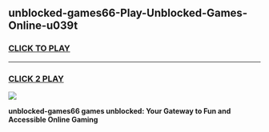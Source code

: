 
## unblocked-games66-Play-Unblocked-Games-Online-u039t
<h3>
<a href="https://premium76.site?title=unblocked-games66&ref=25A">CLICK TO PLAY</a></h3>
<hr>

<h3>
<a href="https://premium76.site?title=unblocked-games66&ref=25A">CLICK 2 PLAY</a>
  
</h3>

<a href="https://premium76.site?title=unblocked-games66&ref=25A"><img src="https://clearcache.store/games.png"></a>


**unblocked-games66 games unblocked: Your Gateway to Fun and Accessible Online Gaming**
